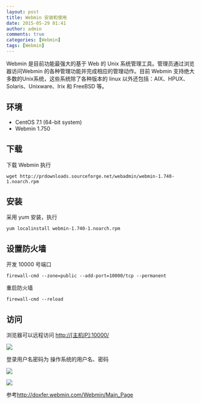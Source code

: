 ```yaml
---
layout: post
title: Webmin 安装和使用
date: 2015-05-29 01:41
author: admin
comments: true
categories: [Webmin]
tags: [Webmin]
---
```

 
Webmin 是目前功能最强大的基于 Web 的 Unix 系统管理工具。管理员通过浏览器访问Webmin 的各种管理功能并完成相应的管理动作。目前 Webmin 支持绝大多数的Unix系统，这些系统除了各种版本的 linux 以外还包括：AIX、HPUX、Solaris、Unixware、Irix 和 FreeBSD 等。

<!-- more -->

##	环境

* CentOS 7.1 (64-bit system)
* Webmin 1.750 

## 下载

下载 Webmin 执行 

    wget http://prdownloads.sourceforge.net/webadmin/webmin-1.740-1.noarch.rpm

## 安装

采用 yum 安装，执行

    yum localinstall webmin-1.740-1.noarch.rpm

## 设置防火墙

开发 10000 号端口

    firewall-cmd --zone=public --add-port=10000/tcp --permanent
    
重启防火墙    
    
    firewall-cmd --reload

## 访问

浏览器可以远程访问 <http://[主机IP]:10000/>

![](http://99btgc01.info/uploads/2015/05/001%282%29.png)

登录用户名密码为 操作系统的用户名、密码

![](http://99btgc01.info/uploads/2015/05/002%282%29.png)

![](http://99btgc01.info/uploads/2015/05/003%281%29.png)

参考<http://doxfer.webmin.com/Webmin/Main_Page>